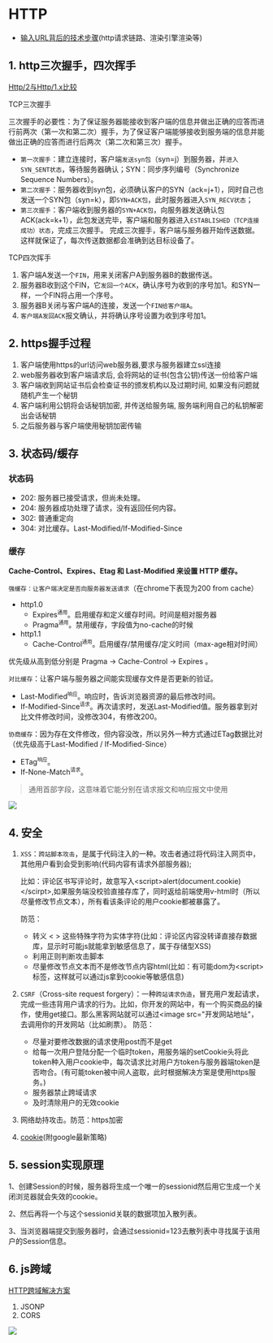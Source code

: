 # HTTP

* [输入URL背后的技术步骤](https://lq782655835.github.io/blogs/js/http-base-1.url.html#%E4%BC%98%E5%8C%96)(http请求链路、渲染引擎渲染等)

## 1. http三次握手，四次挥手

[Http/2与Http/1.x比较](https://lq782655835.github.io/blogs/js/http2.html)

TCP三次握手

三次握手的必要性：为了保证服务器能接收到客户端的信息并做出正确的应答而进行前两次（第一次和第二次）握手，为了保证客户端能够接收到服务端的信息并能做出正确的应答而进行后两次（第二次和第三次）握手。
* `第一次握手`：建立连接时，客户端`发送syn包`（syn=j）到服务器，并`进入SYN_SENT状态`，等待服务器确认；SYN：同步序列编号（Synchronize Sequence Numbers）。
* `第二次握手`：服务器收到syn包，必须确认客户的SYN（ack=j+1），同时自己也发送一个SYN包（syn=k），即`SYN+ACK包`，此时服务器进入`SYN_RECV状态`；
* `第三次握手`：客户端收到服务器的`SYN+ACK包`，向服务器发送确认包ACK(ack=k+1），此包发送完毕，客户端和服务器进入`ESTABLISHED（TCP连接成功）状态`，完成三次握手。
完成三次握手，客户端与服务器开始传送数据。这样就保证了，每次传送数据都会准确到达目标设备了。

TCP四次挥手

1. 客户端A发送一个`FIN`，用来关闭客户A到服务器B的数据传送。
2. 服务器B收到这个FIN，它`发回一个ACK`，确认序号为收到的序号加1。和SYN一样，一个FIN将占用一个序号。
3. 服务器B关闭与客户端A的连接，发送一个`FIN给客户端A`。
4. `客户端A发回ACK`报文确认，并将确认序号设置为收到序号加1。

## 2. https握手过程
1. 客户端使用https的url访问web服务器,要求与服务器建立ssl连接
1. web服务器收到客户端请求后, 会将网站的证书(包含公钥)传送一份给客户端
1. 客户端收到网站证书后会检查证书的颁发机构以及过期时间, 如果没有问题就随机产生一个秘钥
1. 客户端利用公钥将会话秘钥加密, 并传送给服务端, 服务端利用自己的私钥解密出会话秘钥
1. 之后服务器与客户端使用秘钥加密传输

## 3. 状态码/缓存

### 状态码

* 202: 服务器已接受请求，但尚未处理。
* 204: 服务器成功处理了请求，没有返回任何内容。
* 302: 普通重定向
* 304: 对比缓存。Last-Modified/If-Modified-Since

### 缓存

**Cache-Control、Expires、Etag 和 Last-Modified 来设置 HTTP 缓存。**

`强缓存：让客户端决定是否向服务器发送请求`（在chrome下表现为200 from cache）
* http1.0
    * Expires<sup>`通用`</sup>。启用缓存和定义缓存时间。时间是相对服务器
    * Pragma<sup>`通用`</sup>。禁用缓存，字段值为no-cache的时候
* http1.1
    * Cache-Control<sup>`通用`</sup>。启用缓存/禁用缓存/定义时间（max-age相对时间）

优先级从高到低分别是 Pragma -> Cache-Control -> Expires 。

`对比缓存`：让客户端与服务器之间能实现缓存文件是否更新的验证。
* Last-Modified<sup>`响应`</sup>。响应时，告诉浏览器资源的最后修改时间。
* If-Modified-Since<sup>`请求`</sup>。再次请求时，发送Last-Modified值。服务器拿到对比文件修改时间，没修改304，有修改200。

`协商缓存`：因为存在文件修改，但内容没改，所以另外一种方式通过ETag数据比对（优先级高于Last-Modified / If-Modified-Since）
* ETag<sup>`响应`</sup>。
* If-None-Match<sup>`请求`</sup>。

> 通用首部字段，这意味着它能分别在请求报文和响应报文中使用

![](https://images2015.cnblogs.com/blog/632130/201702/632130-20170210141453338-1263276228.png)

## 4. 安全

1. `XSS`：`跨站脚本攻击`，是属于代码注入的一种。攻击者通过将代码注入网页中，其他用户看到会受到影响(代码内容有请求外部服务器);

    比如：评论区书写评论时，故意写入\<script>alert(document.cookie)\</scirpt>,如果服务端没校验直接存库了，同时返给前端使用v-html时（所以尽量修改节点文本），所有看该条评论的用户cookie都被暴露了。

    防范：
    * 转义 &lt; &gt; 这些特殊字符为实体字符(比如：评论区内容没转译直接存数据库，显示时可能js就能拿到敏感信息了，属于存储型XSS)
    * 利用正则判断攻击脚本
    * 尽量修改节点文本而不是修改节点内容html(比如：有可能dom为\<script>标签，这样就可以通过js拿到cookie等敏感信息)

2. `CSRF`（Cross-site request forgery）：一种`跨站请求伪造`，冒充用户发起请求，完成一些违背用户请求的行为。比如，你开发的网站中，有一个购买商品的操作，使用get接口。那么黑客网站就可以通过<image src="开发网站地址"，去调用你的开发网站（比如刷票）。
防范：
    * 尽量对要修改数据的请求使用post而不是get
    * 给每一次用户登陆分配一个临时token，用服务端的setCookie头将此token种入用户cookie中，每次请求比对用户方token与服务器端token是否吻合。(有可能token被中间人盗取，此时根据解决方案是使用https服务。)
    * 服务器禁止跨域请求
    * 及时清除用户的无效cookie

3. 网络劫持攻击。防范：https加密
4. [cookie](../temp/cookie-google-rule.md)(附google最新策略)

## 5. session实现原理

1、创建Session的时候，服务器将生成一个唯一的sessionid然后用它生成一个关闭浏览器就会失效的cookie。

2、然后再将一个与这个sessionid关联的数据项加入散列表。

3、当浏览器端提交到服务器时，会通过sessionid=123去散列表中寻找属于该用户的Session信息。

## 6. js跨域

[HTTP跨域解决方案](https://lq782655835.github.io/blogs/js/http-cross-domain.html#jsonp)

1. JSONP
2. CORS

![](https://upload-images.jianshu.io/upload_images/948614-1752f5c8993cc1a0.jpeg?imageMogr2/auto-orient/strip%7CimageView2/2/w/600/format/webp)